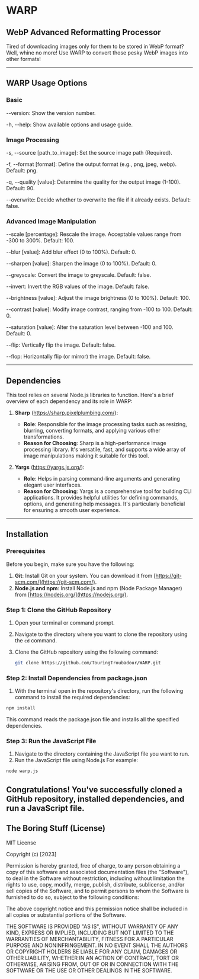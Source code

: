 # WARP

## WebP Advanced Reformatting Processor

Tired of downloading images only for them to be stored in WebP format?
Well, whine no more! Use WARP to convert those pesky WebP images into other formats!

---

## WARP Usage Options

### Basic

--version:
Show the version number.

-h, --help:
Show available options and usage guide.

### Image Processing

-s, --source [path_to_image]:
Set the source image path (Required).

-f, --format [format]:
Define the output format (e.g., png, jpeg, webp).
Default: png.

-q, --quality [value]:
Determine the quality for the output image (1-100).
Default: 90.

--overwrite:
Decide whether to overwrite the file if it already exists.
Default: false.

### Advanced Image Manipulation

--scale [percentage]:
Rescale the image. Acceptable values range from -300 to 300%.
Default: 100.

--blur [value]:
Add blur effect (0 to 100%).
Default: 0.

--sharpen [value]:
Sharpen the image (0 to 100%).
Default: 0.

--greyscale:
Convert the image to greyscale.
Default: false.

--invert:
Invert the RGB values of the image.
Default: false.

--brightness [value]:
Adjust the image brightness (0 to 100%).
Default: 100.

--contrast [value]:
Modify image contrast, ranging from -100 to 100.
Default: 0.

--saturation [value]:
Alter the saturation level between -100 and 100.
Default: 0.

--flip:
Vertically flip the image.
Default: false.

--flop:
Horizontally flip (or mirror) the image.
Default: false.

---

## Dependencies

This tool relies on several Node.js libraries to function. Here's a brief overview of each dependency and its role in WARP:

1. **Sharp** (<https://sharp.pixelplumbing.com/>):

   - **Role**: Responsible for the image processing tasks such as resizing, blurring, converting formats, and applying various other transformations.
   - **Reason for Choosing**: Sharp is a high-performance image processing library. It's versatile, fast, and supports a wide array of image manipulations making it suitable for this tool.

2. **Yargs** (<https://yargs.js.org/>):
   - **Role**: Helps in parsing command-line arguments and generating elegant user interfaces.
   - **Reason for Choosing**: Yargs is a comprehensive tool for building CLI applications. It provides helpful utilities for defining commands, options, and generating help messages. It's particularly beneficial for ensuring a smooth user experience.

---

## Installation

### Prerequisites

Before you begin, make sure you have the following:

1. **Git**: Install Git on your system. You can download it from [https://git-scm.com/](https://git-scm.com/).
2. **Node.js and npm**: Install Node.js and npm (Node Package Manager) from [https://nodejs.org/](https://nodejs.org/).

### Step 1: Clone the GitHub Repository

1. Open your terminal or command prompt.
2. Navigate to the directory where you want to clone the repository using the `cd` command.
3. Clone the GitHub repository using the following command:

   ```bash
   git clone https://github.com/TouringTroubadour/WARP.git
   ```

### Step 2: Install Dependencies from package.json

1. With the terminal open in the repository's directory, run the following command to install the required dependencies:
  
  ```bash
  npm install
  ```
  This command reads the package.json file and installs all the specified dependencies.

### Step 3: Run the JavaScript File

1. Navigate to the directory containing the JavaScript file you want to run.
2. Run the JavaScript file using Node.js For example:

  ```bash
  node warp.js
  ```
  Congratulations! You've successfully cloned a GitHub repository, installed dependencies, and run a JavaScript file.
---

## The Boring Stuff (License)

MIT License

Copyright (c) [2023]

Permission is hereby granted, free of charge, to any person obtaining a copy
of this software and associated documentation files (the "Software"), to deal
in the Software without restriction, including without limitation the rights
to use, copy, modify, merge, publish, distribute, sublicense, and/or sell
copies of the Software, and to permit persons to whom the Software is
furnished to do so, subject to the following conditions:

The above copyright notice and this permission notice shall be included in all
copies or substantial portions of the Software.

THE SOFTWARE IS PROVIDED "AS IS", WITHOUT WARRANTY OF ANY KIND, EXPRESS OR
IMPLIED, INCLUDING BUT NOT LIMITED TO THE WARRANTIES OF MERCHANTABILITY,
FITNESS FOR A PARTICULAR PURPOSE AND NONINFRINGEMENT. IN NO EVENT SHALL THE
AUTHORS OR COPYRIGHT HOLDERS BE LIABLE FOR ANY CLAIM, DAMAGES OR OTHER
LIABILITY, WHETHER IN AN ACTION OF CONTRACT, TORT OR OTHERWISE, ARISING FROM,
OUT OF OR IN CONNECTION WITH THE SOFTWARE OR THE USE OR OTHER DEALINGS IN THE
SOFTWARE.
